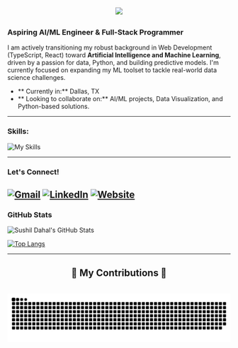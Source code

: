 <h1 align="center">
    <img src="https://readme-typing-svg.herokuapp.com/?font=Righteous&size=35&center=true&vCenter=true&width=500&height=70&duration=4000&lines=Hi+There!+👋;+I'm+Sushil+Dahal!;" />
</h1>

### Aspiring AI/ML Engineer & Full-Stack Programmer

I am actively transitioning my robust background in Web Development (TypeScript, React) toward **Artificial Intelligence and Machine Learning**, driven by a passion for data, Python, and building predictive models. I'm currently focused on expanding my ML toolset to tackle real-world data science challenges.

- ** Currently in:** Dallas, TX
- ** Looking to collaborate on:** AI/ML projects, Data Visualization, and Python-based solutions.

---




### Skills:

![My Skills](https://go-skill-icons.vercel.app/api/icons?i=python,numpy,pandas,sklearn,pytorch,typescript,react,js,nodejs,html,css,vite,postgresql,pinecone,mongodb,git,docker,aws,azure&titles=true)

---

### Let's Connect!

[![Gmail](https://skillicons.dev/icons?i=gmail)](mailto:Sushildahal@my.unt.edu)
[![LinkedIn](https://skillicons.dev/icons?i=linkedin)](https://www.linkedin.com/in/sushil-dahal-138a5b20a/)
[![Website](https://skillicons.dev/icons?i=emotion)](https://sushildahal.com.np/)
---

### GitHub Stats

![Sushil Dahal's GitHub Stats](https://github-readme-stats.vercel.app/api?username=Sushil-dahal&show_icons=true&theme=vue)

[![Top Langs](https://github-readme-stats.vercel.app/api/top-langs/?username=Sushil-dahal&layout=compact&theme=vue)](https://github.com/Sushil-dahal)

---

<div align="center">
  <h2>🐍 My Contributions 🐍</h2>
  <br>
  <img alt="snake eating my contributions" src="https://raw.githubusercontent.com/salesp07/salesp07/output/github-contribution-grid-snake.svg" />
  
  <br/><br/><br/>
</div>
